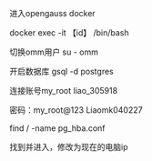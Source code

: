进入opengauss docker

docker exec -it 【id】 /bin/bash

切换omm用户 su - omm

开启数据库 gsql -d postgres

连接账号my_root            liao_305918

密码：my_root@123		  Liaomk040227



find / -name pg_hba.conf

找到并进入，修改为现在的电脑ip





